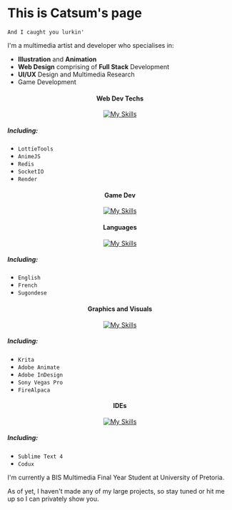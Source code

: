 # This is Catsum's page
 `And I caught you lurkin'`



I'm a multimedia artist and developer who specialises in:
- **Illustration** and **Animation**
- **Web Design** comprising of **Full Stack** Development
- **UI/UX** Design and Multimedia Research
- Game Development

<div align="center">

#### Web Dev Techs

[![My Skills](https://skillicons.dev/icons?i=webpack,jquery,sass,regex,mongodb,express,react,nodejs,bootstrap,tailwind,heroku,mysql,php,&perline=5)](https://skillicons.dev)
 
 <div align="left">
 
##### Including:
 - `LottieTools`
 - `AnimeJS`
 - `Redis`
 - `SocketIO`
 - `Render`
 
 </div>

#### Game Dev

[![My Skills](https://skillicons.dev/icons?i=godot,unity,gamemakerstudio,haxeflixel&perline=5)](https://skillicons.dev)

#### Languages

[![My Skills](https://skillicons.dev/icons?i=js,ts,html,css,java,cpp,cs,dotnet,haxe,wasm&perline=5)](https://skillicons.dev)

 <div align="left">
 
##### Including:
- `English`
- `French`
- `Sugondese`
  
 </div>

#### Graphics and Visuals

[![My Skills](https://skillicons.dev/icons?i=ae,pr,ai,sketchup,autocad,xd,figma&perline=5)](https://skillicons.dev)

 
 <div align="left">
 
##### Including:
- `Krita`
- `Adobe Animate`
- `Adobe InDesign`
- `Sony Vegas Pro`
- `FireAlpaca`
  
 </div>

#### IDEs

[![My Skills](https://skillicons.dev/icons?i=vscode,visualstudio,idea,&perline=5)](https://skillicons.dev)
 
 <div align="left">
 
##### Including:
 - `Sublime Text 4`
 - `Codux`
  
 </div>

</div>


I'm currently a BIS Multimedia Final Year Student at University of Pretoria.

As of yet, I haven't made any of my large projects, so stay tuned or hit me up so I can privately show you.
